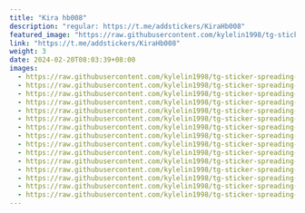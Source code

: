 ```yaml
---
title: "Kira hb008"
description: "regular: https://t.me/addstickers/KiraHb008"
featured_image: "https://raw.githubusercontent.com/kylelin1998/tg-sticker-spreading-worldwide-images/main/img/00ca9a7d-0b91-4d47-95cb-7097849dafc0.jpg"
link: "https://t.me/addstickers/KiraHb008"
weight: 3
date: 2024-02-20T08:03:39+08:00
images:
  - https://raw.githubusercontent.com/kylelin1998/tg-sticker-spreading-worldwide-images/main/img/00ca9a7d-0b91-4d47-95cb-7097849dafc0.jpg
  - https://raw.githubusercontent.com/kylelin1998/tg-sticker-spreading-worldwide-images/main/img/b882535f-89b9-40e2-a142-083bc67cf8ed.jpg
  - https://raw.githubusercontent.com/kylelin1998/tg-sticker-spreading-worldwide-images/main/img/dcc69d85-17c8-49a6-a72f-5cb18deda75b.jpg
  - https://raw.githubusercontent.com/kylelin1998/tg-sticker-spreading-worldwide-images/main/img/82d5ad9e-af79-41ce-82b6-43d36c253582.jpg
  - https://raw.githubusercontent.com/kylelin1998/tg-sticker-spreading-worldwide-images/main/img/bfe7bd63-6b15-4803-aee5-2f5316238bd9.jpg
  - https://raw.githubusercontent.com/kylelin1998/tg-sticker-spreading-worldwide-images/main/img/bd676b18-a3ba-4386-868f-a74b1a4d9fa3.jpg
  - https://raw.githubusercontent.com/kylelin1998/tg-sticker-spreading-worldwide-images/main/img/75e782e5-90a3-4b64-9ec7-416c2ff3a099.jpg
  - https://raw.githubusercontent.com/kylelin1998/tg-sticker-spreading-worldwide-images/main/img/c269c8dc-334e-477c-8c86-29cf7dce80fa.jpg
  - https://raw.githubusercontent.com/kylelin1998/tg-sticker-spreading-worldwide-images/main/img/3a30a1ca-2566-4c36-8f38-3b4a94cb1dd2.jpg
  - https://raw.githubusercontent.com/kylelin1998/tg-sticker-spreading-worldwide-images/main/img/25d06b3c-da54-437f-b15f-a9ac48360c5f.jpg
  - https://raw.githubusercontent.com/kylelin1998/tg-sticker-spreading-worldwide-images/main/img/128af78c-97fa-40c9-8176-06bfd01be68d.jpg
  - https://raw.githubusercontent.com/kylelin1998/tg-sticker-spreading-worldwide-images/main/img/9964f8a8-44d6-4358-891d-104fcf394f61.jpg
  - https://raw.githubusercontent.com/kylelin1998/tg-sticker-spreading-worldwide-images/main/img/270f0ff3-d94f-4959-8269-eca3b5f60c28.jpg
  - https://raw.githubusercontent.com/kylelin1998/tg-sticker-spreading-worldwide-images/main/img/afa7a75a-14db-48c2-a723-7578ad69f052.jpg
  - https://raw.githubusercontent.com/kylelin1998/tg-sticker-spreading-worldwide-images/main/img/94d1ee5e-a80d-4551-a158-22c829a41a62.jpg
---
```


